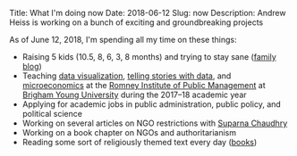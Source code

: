 Title: What I'm doing now
Date: 2018-06-12
Slug: now
Description: Andrew Heiss is working on a bunch of exciting and groundbreaking projects

As of June 12, 2018, I'm spending all my time on these things:

* Raising 5 kids (10.5, 8, 6, 3, 8 months) and trying to stay sane ([family blog](http://www.heissatopia.com/))
* Teaching [data visualization](https://datavizf17.classes.andrewheiss.com/), [telling stories with data](https://storiesf17.classes.andrewheiss.com/), and [microeconomics](https://econw18.classes.andrewheiss.com/) at the [Romney Institute of Public Management](https://marriottschool.byu.edu/mpa/) at [Brigham Young University](https://home.byu.edu/home/) during the 2017–18 academic year
* Applying for academic jobs in public administration, public policy, and political science
* Working on several articles on NGO restrictions with [Suparna Chaudhry](http://www.suparnachaudhry.com/)
* Working on a book chapter on NGO&#8288;s and authoritarianism
* Reading some sort of religiously themed text every day ([books](https://www.goodreads.com/review/list/2733632-andrew-heiss?shelf=religious))
